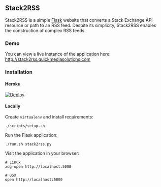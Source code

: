 ## Stack2RSS

Stack2RSS is a simple [Flask](http://flask.pocoo.org/) website that converts a
Stack Exchange API resource or path to an RSS feed. Despite its simplicity,
Stack2RSS enables the construction of complex RSS feeds.

### Demo

You can view a live instance of the application here:  
http://stack2rss.quickmediasolutions.com

### Installation

#### Heroku

[![Deploy](https://www.herokucdn.com/deploy/button.svg)](https://heroku.com/deploy?template=https://github.com/heroku/node-js-sample)

#### Locally

Create `virtualenv` and install requirements:

    ./scripts/setup.sh

Run the Flask application:

    ./run.sh stack2rss.py

Visit the application in your browser:

    # Linux
    xdg-open http://localhost:5000

    # OSX
    open http://localhost:5000
